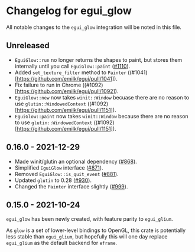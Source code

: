 # Changelog for egui_glow
All notable changes to the `egui_glow` integration will be noted in this file.


## Unreleased
* `EguiGlow::run` no longer returns the shapes to paint, but stores them internally until you call `EguiGlow::paint` ([#1110](https://github.com/emilk/egui/pull/1110)).
* Added `set_texture_filter` method to `Painter` ((#1041)[https://github.com/emilk/egui/pull/1041]).
* Fix failure to run in Chrome ((#1092)[https://github.com/emilk/egui/pull/1092]).
* `EguiGlow::new` now takes `winit::Window` becuase there are no reason to use `glutin::WindowedContext` ((#1092)[https://github.com/emilk/egui/pull/1151]).
* `EguiGlow::paint` now takes `winit::Window` because there are no reason to use `glutin::WindowedContext` ((#1092)[https://github.com/emilk/egui/pull/1151]).  

## 0.16.0 - 2021-12-29
* Made winit/glutin an optional dependency ([#868](https://github.com/emilk/egui/pull/868)).
* Simplified `EguiGlow` interface ([#871](https://github.com/emilk/egui/pull/871)).
* Removed `EguiGlow::is_quit_event` ([#881](https://github.com/emilk/egui/pull/881)).
* Updated `glutin` to 0.28 ([#930](https://github.com/emilk/egui/pull/930)).
* Changed the `Painter` interface slightly ([#999](https://github.com/emilk/egui/pull/999)).


## 0.15.0 - 2021-10-24
`egui_glow` has been newly created, with feature parity to `egui_glium`.

As `glow` is a set of lower-level bindings to OpenGL, this crate is potentially less stable than `egui_glium`,
but hopefully this will one day replace `egui_glium` as the default backend for `eframe`.
